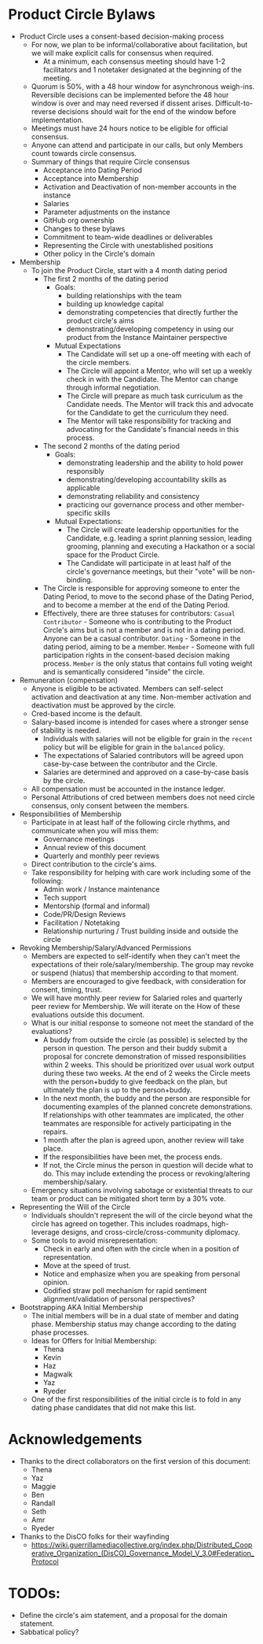 
# Product Circle Bylaws
- Product Circle uses a consent-based decision-making process
    - For now, we plan to be informal/collaborative about facilitation, but we will make explicit calls for consensus when required.
        - At a minimum, each consensus meeting should have 1-2 facilitators and 1 notetaker designated at the beginning of the meeting.
    - Quorum is 50%, with a 48 hour window for asynchronous weigh-ins. Reversible decisions can be implemented before the 48 hour window is over and may need reversed if dissent arises. Difficult-to-reverse decisions should wait for the end of the window before implementation.
    - Meetings must have 24 hours notice to be eligible for official consensus.
    - Anyone can attend and participate in our calls, but only Members count towards circle consensus.
    - Summary of things that require Circle consensus
        - Acceptance into Dating Period
        - Acceptance into Membership
        - Activation and Deactivation of non-member accounts in the instance
        - Salaries
        - Parameter adjustments on the instance
        - GitHub org ownership
        - Changes to these bylaws
        - Commitment to team-wide deadlines or deliverables
        - Representing the Circle with unestablished positions
        - Other policy in the Circle's domain
- Membership
    - To join the Product Circle, start with a 4 month dating period
        - The first 2 months of the dating period
            - Goals: 
                - building relationships with the team
                - building up knowledge capital
                - demonstrating competencies that directly further the product circle's aims
                - demonstrating/developing competency in using our product from the Instance Maintainer perspective
            - Mutual Expectations
                - The Candidate will set up a one-off meeting with each of the circle members.
                - The Circle will appoint a Mentor, who will set up a weekly check in with the Candidate. The Mentor can change through informal negotiation.
                - The Circle will prepare as much task curriculum as the Candidate needs. The Mentor will track this and advocate for the Candidate to get the curriculum they need.
                - The Mentor will take responsibility for tracking and advocating for the Candidate's financial needs in this process.
        - The second 2 months of the dating period
            - Goals:
                - demonstrating leadership and the ability to hold power responsibly
                - demonstrating/developing accountability skills as applicable
                - demonstrating reliability and consistency
                - practicing our governance process and other member-specific skills
            - Mutual Expectations:
                - The Circle will create leadership opportunities for the Candidate, e.g. leading a sprint planning session, leading grooming, planning and executing a Hackathon or a social space for the Product Circle.
                - The Candidate will participate in at least half of the circle's governance meetings, but their "vote" will be non-binding.
        - The Circle is responsible for approving someone to enter the Dating Period, to move to the second phase of the Dating Period, and to become a member at the end of the Dating Period.
        - Effectively, there are three statuses for contributors:
            `Casual Contributor` - Someone who is contributing to the Product Circle's aims but is not a member and is not in a dating period. Anyone can be a casual contributor.
            `Dating` - Someone in the dating period, aiming to be a member.
            `Member` - Someone with full participation rights in the consent-based decision making process. `Member` is the only status that contains full voting weight and is semantically considered "inside" the circle.
- Remuneration (compensation)
    - Anyone is eligible to be activated. Members can self-select activation and deactivation at any time. Non-member activation and deactivation must be approved by the circle.
    - Cred-based income is the default.
    - Salary-based income is intended for cases where a stronger sense of stability is needed.
        - Individuals with salaries will not be eligible for grain in the `recent` policy but will be eligible for grain in the `balanced` policy.
        - The expectations of Salaried contributors will be agreed upon case-by-case between the contributor and the Circle.
        - Salaries are determined and approved on a case-by-case basis by the circle.
    - All compensation must be accounted in the instance ledger.
    - Personal Attributions of cred between members does not need circle consensus, only consent between the members.
- Responsibilities of Membership
    - Participate in at least half of the following circle rhythms, and communicate when you will miss them:
        - Governance meetings
        - Annual review of this document
        - Quarterly and monthly peer reviews
    - Direct contribution to the circle's aims.
    - Take responsibility for helping with care work including some of the following:
        - Admin work / Instance maintenance
        - Tech support
        - Mentorship (formal and informal)
        - Code/PR/Design Reviews
        - Facilitation / Notetaking
        - Relationship nurturing / Trust building inside and outside the circle
- Revoking Membership/Salary/Advanced Permissions
    - Members are expected to self-identify when they can't meet the expectations of their role/salary/membership.  The group may revoke or suspend (hiatus) that membership according to that moment.
    - Members are encouraged to give feedback, with consideration for consent, timing, trust.
    - We will have monthly peer review for Salaried roles and quarterly peer review for Membership. We will iterate on the How of these evaluations outside this document.
    - What is our initial response to someone not meet the standard of the evaluations?
        - A buddy from outside the circle (as possible) is selected by the person in question. The person and their buddy submit a proposal for concrete demonstration of missed responsibilities within 2 weeks. This should be prioritized over usual work output during these two weeks. At the end of 2 weeks the Circle meets with the person+buddy to give feedback on the plan, but ultimately the plan is up to the person+buddy.
        - In the next month, the buddy and the person are responsible for documenting examples of the planned concrete demonstrations. If relationships with other teammates are implicated, the other teammates are responsible for actively participating in the repairs.
        - 1 month after the plan is agreed upon, another review will take place.
        - If the responsibilities have been met, the process ends.
        - If not, the Circle minus the person in question will decide what to do. This may include extending the process or revoking/altering membership/salary.
    - Emergency situations involving sabotage or existential threats to our team or product can be mitigated short term by a 30% vote.
- Representing the Will of the Circle
    - Individuals shouldn't represent the will of the circle beyond what the circle has agreed on together. This includes roadmaps, high-leverage designs, and cross-circle/cross-community diplomacy.
    - Some tools to avoid misrepresentation:
        - Check in early and often with the circle when in a position of representation.
        - Move at the speed of trust.
        - Notice and emphasize when you are speaking from personal opinion.
        - Codified straw poll mechanism for rapid sentiment alignment/validation of personal perspectives?
- Bootstrapping AKA Initial Membership
    - The initial members will be in a dual state of member and dating phase. Membership status may change according to the dating phase processes.
    - Ideas for Offers for Initial Membership:
        - Thena
        - Kevin
        - Haz
        - Magwalk
        - Yaz
        - Ryeder
    - One of the first responsibilities of the initial circle is to fold in any dating phase candidates that did not make this list.
# Acknowledgements
- Thanks to the direct collaborators on the first version of this document:
    - Thena
    - Yaz
    - Maggie
    - Ben
    - Randall
    - Seth
    - Amr
    - Ryeder
- Thanks to the DisCO folks for their wayfinding
    - https://wiki.guerrillamediacollective.org/index.php/Distributed_Cooperative_Organization_(DisCO)_Governance_Model_V_3.0#Federation_Protocol

# TODOs:
- Define the circle's aim statement, and a proposal for the domain statement.
- Sabbatical policy?